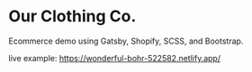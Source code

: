 # Our Clothing Co.

Ecommerce demo using Gatsby, Shopify, SCSS, and Bootstrap.

live example: https://wonderful-bohr-522582.netlify.app/
